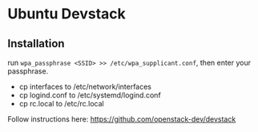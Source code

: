 # Ubuntu Devstack

## Installation

run `wpa_passphrase <SSID> >> /etc/wpa_supplicant.conf`, then enter your passphrase.

* cp interfaces to /etc/network/interfaces
* cp logind.conf to /etc/systemd/logind.conf
* cp rc.local to /etc/rc.local

Follow instructions here: https://github.com/openstack-dev/devstack
